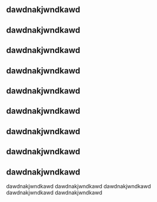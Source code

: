 ## dawdnakjwndkawd
## dawdnakjwndkawd
## dawdnakjwndkawd
## dawdnakjwndkawd
## dawdnakjwndkawd
## dawdnakjwndkawd
## dawdnakjwndkawd
## dawdnakjwndkawd
## dawdnakjwndkawd
dawdnakjwndkawd
dawdnakjwndkawd
dawdnakjwndkawd
dawdnakjwndkawd
dawdnakjwndkawd
